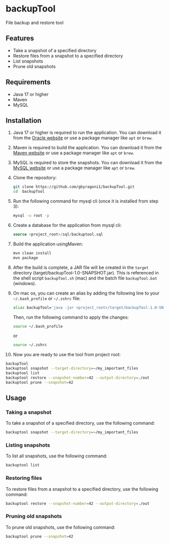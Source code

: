 # backupTool
File backup and restore tool

## Features
- Take a snapshot of a specified directory
- Restore files from a snapshot to a specified directory
- List snapshots
- Prune old snapshots

## Requirements
- Java 17 or higher
- Maven
- MySQL

## Installation
1.  Java 17 or higher is required to run the application. You can download it from the [Oracle website](https://www.oracle.com/java/technologies/javase-jdk17-downloads.html) or use a package manager like `apt` or `brew`.
2. Maven is required to build the application. You can download it from the [Maven website](https://maven.apache.org/download.cgi) or use a package manager like `apt` or `brew`.
3. MySQL is required to store the snapshots. You can download it from the [MySQL website](https://dev.mysql.com/downloads/mysql/) or use a package manager like `apt` or `brew`.
4. Clone the repository:
   ```bash
   git clone https://github.com/gbyragoni1/backupTool.git
   cd  backupTool 
   ```
5. Run the following command for mysql cli (once it is installed from step 3):
    ```bash
   mysql -u root -p
   ```
6. Create a database for the application from mysql cli:
   ```sql
   source <project_root>/sql/backuptool.sql
   ```
7. Build the application usingMaven:
   ```bash
   mvn clean install
   mvn package
   ```  
8. After the build is complete, a JAR file will be created in the `target` directory (target/backupTool-1.0-SNAPSHOT.jar). 
   This is referenced in the shell script `backupTool.sh` (mac) and the batch file `backupTool.bat` (windows).

9. On mac os, you can create an alias by adding the following line to your `~/.bash_profile` or `~/.zshrc` file:
   ```bash
   alias backupTool='java -jar <project_root>/target/backupTool-1.0-SNAPSHOT.jar'
   ```
   Then, run the following command to apply the changes:
   ```bash
   source ~/.bash_profile
   ```
   or 
   ```bash
   source ~/.zshrc
   ```
 10. Now you are ready to use the tool from project root:  
   ```bash
   backupTool
   backuptool snapshot --target-directory=~/my_important_files
   backuptool list
   backuptool restore --snapshot-number=42 --output-directory=./out
   backuptool prune --snapshot=42
   ```

## Usage
### Taking a snapshot
To take a snapshot of a specified directory, use the following command:
```bash 
backuptool snapshot --target-directory=~/my_important_files     
```
### Listing snapshots
To list all snapshots, use the following command:
```bash
backuptool list
```
### Restoring files
To restore files from a snapshot to a specified directory, use the following command:
```bash
backuptool restore --snapshot-number=42 --output-directory=./out
```
### Pruning old snapshots
To prune old snapshots, use the following command:
```bash
backuptool prune --snapshot=42
```
